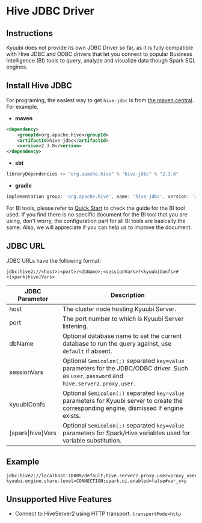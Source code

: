 <!--
- Licensed to the Apache Software Foundation (ASF) under one or more
- contributor license agreements.  See the NOTICE file distributed with
- this work for additional information regarding copyright ownership.
- The ASF licenses this file to You under the Apache License, Version 2.0
- (the "License"); you may not use this file except in compliance with
- the License.  You may obtain a copy of the License at
-
-   http://www.apache.org/licenses/LICENSE-2.0
-
- Unless required by applicable law or agreed to in writing, software
- distributed under the License is distributed on an "AS IS" BASIS,
- WITHOUT WARRANTIES OR CONDITIONS OF ANY KIND, either express or implied.
- See the License for the specific language governing permissions and
- limitations under the License.
-->

# Hive JDBC Driver

## Instructions

Kyuubi does not provide its own JDBC Driver so far,
as it is fully compatible with Hive JDBC and ODBC drivers that let you connect to popular Business Intelligence (BI) tools to query,
analyze and visualize data though Spark SQL engines.

## Install Hive JDBC

For programing, the easiest way to get `hive-jdbc` is from [the maven central](https://mvnrepository.com/artifact/org.apache.hive/hive-jdbc). For example,

- **maven**

```xml
<dependency>
    <groupId>org.apache.hive</groupId>
    <artifactId>hive-jdbc</artifactId>
    <version>2.3.8</version>
</dependency>
```

- **sbt**

```scala
libraryDependencies += "org.apache.hive" % "hive-jdbc" % "2.3.8"
```

- **gradle**

```gradle
implementation group: 'org.apache.hive', name: 'hive-jdbc', version: '2.3.8'
```

For BI tools, please refer to [Quick Start](../../quick_start/index.html) to check the guide for the BI tool used.
If you find there is no specific document for the BI tool that you are using, don't worry, the configuration part for all BI tools are basically the same.
Also, we will appreciate if you can help us to improve the document.

## JDBC URL

JDBC URLs have the following format:

```
jdbc:hive2://<host>:<port>/<dbName>;<sessionVars>?<kyuubiConfs>#<[spark|hive]Vars>
```

|    JDBC Parameter     |                                                                 Description                                                                  |
|-----------------------|----------------------------------------------------------------------------------------------------------------------------------------------|
| host                  | The cluster node hosting Kyuubi Server.                                                                                                      |
| port                  | The port number to which is Kyuubi Server listening.                                                                                         |
| dbName                | Optional database name to set the current database to run the query against, use `default` if absent.                                        |
| sessionVars           | Optional `Semicolon(;)` separated `key=value` parameters for the JDBC/ODBC driver. Such as `user`, `password` and `hive.server2.proxy.user`. |
| kyuubiConfs           | Optional `Semicolon(;)` separated `key=value` parameters for Kyuubi server to create the corresponding engine, dismissed if engine exists.   |
| [spark&#124;hive]Vars | Optional `Semicolon(;)` separated `key=value` parameters for Spark/Hive variables used for variable substitution.                            |

## Example

```
jdbc:hive2://localhost:10009/default;hive.server2.proxy.user=proxy_user?kyuubi.engine.share.level=CONNECTION;spark.ui.enabled=false#var_x=y
```

## Unsupported Hive Features

- Connect to HiveServer2 using HTTP transport. ```transportMode=http```

